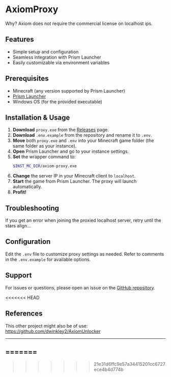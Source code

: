# AxiomProxy

Why? Axiom does not require the commercial license on localhost ips.


## Features
- Simple setup and configuration
- Seamless integration with Prism Launcher
- Easily customizable via environment variables

## Prerequisites
- Minecraft (any version supported by Prism Launcher)
- [Prism Launcher](https://prismlauncher.org/)
- Windows OS (for the provided executable)

## Installation & Usage
1. **Download** `proxy.exe` from the [Releases](https://github.com/CoreBytee/AxiomProxy/releases) page.
2. **Download** `.env.example` from the repository and rename it to `.env`.
3. **Move** both `proxy.exe` and `.env` into your Minecraft game folder (the same folder as your instance).
4. **Open** Prism Launcher and go to your instance settings.
5. **Set** the wrapper command to:
   ```sh
   $INST_MC_DIR/axiom-proxy.exe
   ```
6. **Change** the server IP in your Minecraft client to `localhost`.
7. **Start** the game from Prism Launcher. The proxy will launch automatically.
8. **Profit!**

## Troubleshooting
If you get an error when joining the proxied localhost server, retry until the stars align...

## Configuration
Edit the `.env` file to customize proxy settings as needed. Refer to comments in the `.env.example` for available options.

## Support
For issues or questions, please open an issue on the [GitHub repository](https://github.com/CoreBytee/AxiomProxy/issues).

<<<<<<< HEAD
## References
This other project might also be of use: https://github.com/dwinkley2/AxiomUnlocker

---
=======
---
>>>>>>> 21e31d6ffc9e57a34415201cc6727ece4b4d774b
